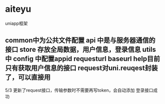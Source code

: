 ﻿# aiteyu
uniapp框架

common中为公共文件配置
api 中是与服务器通信的接口
store 存放全局数据，用户信息，登录信息
utils中 config 中配置appid requesturl baseurl   help目前只有获取用户信息的接口
	request对uni.reuqest封装了，可以直接用
-------------------------------------------------------------------------------------------------
5/3 
更新了request接口，传输参数时不需要再写token，会自动添加
登录接口成功
